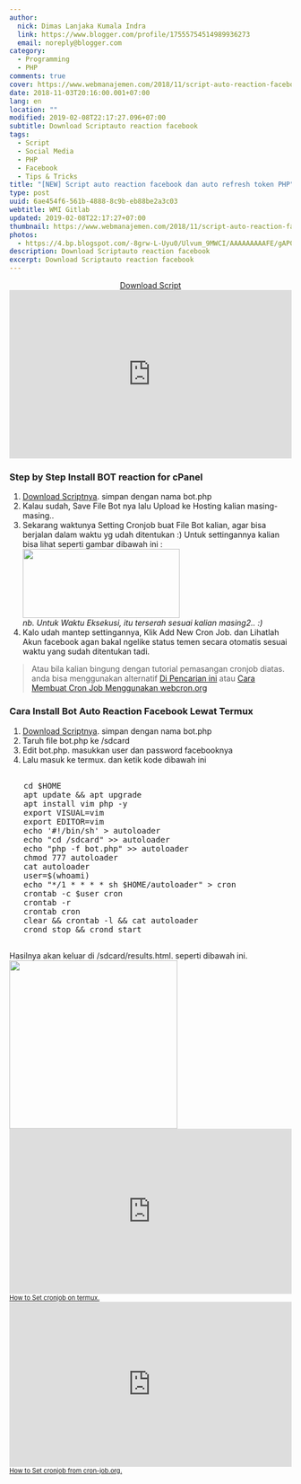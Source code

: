```yaml
---
author:
  nick: Dimas Lanjaka Kumala Indra
  link: https://www.blogger.com/profile/17555754514989936273
  email: noreply@blogger.com
category:
  - Programming
  - PHP
comments: true
cover: https://www.webmanajemen.com/2018/11/script-auto-reaction-facebook-dan-auto/65dc9af40fab62a05086c184b2c35076.png
date: 2018-11-03T20:16:00.001+07:00
lang: en
location: ""
modified: 2019-02-08T22:17:27.096+07:00
subtitle: Download Scriptauto reaction facebook
tags:
  - Script
  - Social Media
  - PHP
  - Facebook
  - Tips & Tricks
title: "[NEW] Script auto reaction facebook dan auto refresh token PHP"
type: post
uuid: 6ae454f6-561b-4888-8c9b-eb88be2a3c03
webtitle: WMI Gitlab
updated: 2019-02-08T22:17:27+07:00
thumbnail: https://www.webmanajemen.com/2018/11/script-auto-reaction-facebook-dan-auto/65dc9af40fab62a05086c184b2c35076.png
photos:
  - https://4.bp.blogspot.com/-8grw-L-Uyu0/Ulvum_9MWCI/AAAAAAAAAFE/gAP0SrSBdWE/s280/cp.png
description: Download Scriptauto reaction facebook
excerpt: Download Scriptauto reaction facebook
---
```


<div class="">   <center><a href="https://pastebin.com/b0Q8JkH5" class="w3-btn w3-green" rel="noopener noreferer nofollow">Download Script</a></center><iframe src="https://pastebin.com/raw/b0Q8JkH5" frameborder="0" width="100%" height="300px">auto reaction facebook</iframe>  </div>  <div>   <h3>Step by Step Install BOT reaction for <strong>cPanel</strong></h3>   <ol><li><a href="https://pastebin.com/b0Q8JkH5" class="w3-text-green" rel="noopener noreferer nofollow">Download Scriptnya</a>. simpan dengan nama bot.php</li>   <li>Kalau sudah, Save File Bot nya lalu Upload ke Hosting kalian masing-masing.. </li>   <li>Sekarang waktunya Setting Cronjob buat File Bot kalian, agar bisa berjalan dalam waktu yg udah ditentukan :) Untuk settingannya kalian bisa lihat seperti gambar dibawah ini :</li>   <div>     <img border="0" height="123" src="https://4.bp.blogspot.com/-8grw-L-Uyu0/Ulvum_9MWCI/AAAAAAAAAFE/gAP0SrSBdWE/s280/cp.png" width="280">   </div>   <div>    <em>nb. Untuk Waktu Eksekusi, itu terserah sesuai kalian masing2.. :)</em>   </div>   <li>Kalo udah mantep settingannya, Klik Add New Cron Job. dan Lihatlah Akun facebook agan bakal ngelike status temen secara otomatis sesuai waktu yang sudah ditentukan tadi.</li>   </ol>   <blockquote>Atau bila kalian bingung dengan tutorial pemasangan cronjob diatas. anda bisa menggunakan alternatif <a href="https://cse.google.com/cse?cof=FORID:0&amp;cx=partner-pub-7975270895217217:8541237564&amp;q=cronjob" class="w3-text-red" rel="noopener noreferer nofollow">Di Pencarian ini</a> atau <a href="https://web-manajemen.blogspot.com/2018/11/cara-membuat-cron-job-menggunakan.html">Cara Membuat Cron Job Menggunakan webcron.org</a></blockquote>  </div>  <div>   <h3>Cara Install Bot Auto Reaction Facebook Lewat Termux</h3>   <ol>    <li>     <a href="https://pastebin.com/b0Q8JkH5" class="w3-text-green" rel="noopener noreferer nofollow">Download Scriptnya</a>. simpan dengan nama bot.php     </li>    <li>Taruh file bot.php ke /sdcard</li>    <li>Edit bot.php. masukkan user dan password facebooknya</li>    <li>Lalu masuk ke termux. dan ketik kode dibawah ini</li>   </ol>   <pre><br>   cd $HOME<br>   apt update &amp;&amp; apt upgrade<br>   apt install vim php -y<br>   export VISUAL=vim<br>   export EDITOR=vim<br>   echo '#!/bin/sh' &gt; autoloader<br>   echo "cd /sdcard" &gt;&gt; autoloader<br>   echo "php -f bot.php" &gt;&gt; autoloader<br>   chmod 777 autoloader<br>   cat autoloader<br>   user=$(whoami)<br>   echo "*/1 * * * * sh $HOME/autoloader" &gt; cron<br>   crontab -c $user cron<br>   crontab -r<br>   crontab cron<br>   clear &amp;&amp; crontab -l &amp;&amp; cat autoloader<br>   crond stop &amp;&amp; crond start<br>   </pre>   Hasilnya akan keluar di /sdcard/results.html. seperti dibawah ini.     <div class="w3-center">    <img src="https://res.cloudinary.com/dimaslanjaka/image/fetch/https://imgdb.net/images/4306.jpg" class="w3-center" width="300" height="300">    </div>  </div> <iframe width="100%" height="294" src="https://www.youtube.com/embed/-ImhbXQEdPI?&amp;theme=dark&amp;autohide=2" frameborder="0"></iframe><div style="font-size: 0.8em"><a href="https://youtu.be/-ImhbXQEdPI" rel="noopener noreferer nofollow">How to Set cronjob on termux.</a></div><iframe width="100%" height="294" src="https://www.youtube.com/embed/nDKrTtemAyI?&amp;theme=dark&amp;autohide=2" frameborder="0"></iframe><div style="font-size: 0.8em"><a href="https://youtu.be/nDKrTtemAyI" rel="noopener noreferer nofollow">How to Set cronjob from cron-job.org.</a></div>